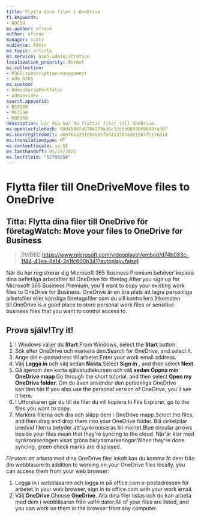 ```yaml
---
title: Flytta dina filer i OneDrive
f1.keywords:
- NOCSH
ms.author: efrene
author: efrene
manager: scotv
audience: Admin
ms.topic: article
ms.service: o365-administration
localization_priority: Normal
ms.collection:
- M365-subscription-management
- Adm_O365
ms.custom:
- AdminSurgePortfolio
- adminvideo
search.appverid:
- BCS160
- MET150
- MOE150
description: Lär dig hur du flyttar filer till OneDrive.
ms.openlocfilehash: 68d4b08fa0704279a36c32c8b6688009b08fa50f
ms.sourcegitcommit: a05f61a291eb4595fa9313757a3815b7f217681d
ms.translationtype: MT
ms.contentlocale: sv-SE
ms.lasthandoff: 05/29/2021
ms.locfileid: "52706256"
---
```

# <a name="move-files-to-onedrive"></a><span data-ttu-id="40768-103">Flytta filer till OneDrive</span><span class="sxs-lookup"><span data-stu-id="40768-103">Move files to OneDrive</span></span>

## <a name="watch-move-your-files-to-onedrive-for-business"></a><span data-ttu-id="40768-104">Titta: Flytta dina filer till OneDrive för företag</span><span class="sxs-lookup"><span data-stu-id="40768-104">Watch: Move your files to OneDrive for Business</span></span>

> [!VIDEO https://www.microsoft.com/videoplayer/embed/d74b083c-1f44-43ea-8a14-2e1fc600b341?autoplay=false]

<span data-ttu-id="40768-105">När du har registrerar dig Microsoft 365 Business Premium behöver&#39;kopiera dina befintliga arbetsfiler till OneDrive för företag.</span><span class="sxs-lookup"><span data-stu-id="40768-105">After you sign up for Microsoft 365 Business Premium, you&#39;ll want to copy your existing work files to OneDrive for Business.</span></span> <span data-ttu-id="40768-106">OneDrive är en bra plats att lagra personliga arbetsfiler eller känsliga företagsfiler som du vill kontrollera åtkomsten till.</span><span class="sxs-lookup"><span data-stu-id="40768-106">OneDrive is a good place to store personal work files or sensitive business files that you want to control access to.</span></span>

## <a name="try-it"></a><span data-ttu-id="40768-107">Prova själv!</span><span class="sxs-lookup"><span data-stu-id="40768-107">Try it!</span></span>

1. <span data-ttu-id="40768-108">I Windows väljer du **Start.**</span><span class="sxs-lookup"><span data-stu-id="40768-108">From Windows, select the  **Start** button.</span></span>
2. <span data-ttu-id="40768-109">Sök efter OneDrive och markera den.</span><span class="sxs-lookup"><span data-stu-id="40768-109">Search for OneDrive, and select it.</span></span>
3. <span data-ttu-id="40768-110">Ange din e-postadress till arbetet.</span><span class="sxs-lookup"><span data-stu-id="40768-110">Enter your work email address.</span></span>
4. <span data-ttu-id="40768-111">Välj **Logga in** och välj sedan **Nästa.**</span><span class="sxs-lookup"><span data-stu-id="40768-111">Select  **Sign in** , and then select  **Next**.</span></span>
5. <span data-ttu-id="40768-112">Gå igenom den korta självstudiekursen och välj **sedan Öppna min OneDrive mapp**.</span><span class="sxs-lookup"><span data-stu-id="40768-112">Go through the short tutorial, and then select  **Open my OneDrive folder**.</span></span> <span data-ttu-id="40768-113">Om du även använder den personliga OneDrive kan&#39;den här.</span><span class="sxs-lookup"><span data-stu-id="40768-113">If you also use the personal version of OneDrive, you&#39;ll see it here.</span></span>
6. <span data-ttu-id="40768-114">I Utforskaren går du till de filer du vill kopiera.</span><span class="sxs-lookup"><span data-stu-id="40768-114">In File Explorer, go to the files you want to copy.</span></span>
7. <span data-ttu-id="40768-115">Markera filerna och dra och släpp dem i OneDrive mapp.</span><span class="sxs-lookup"><span data-stu-id="40768-115">Select the files, and then drag and drop them into your OneDrive folder.</span></span> <span data-ttu-id="40768-116">Blå cirkelpilar bredvid filerna betyder att&#39;synkroniseras till molnet.</span><span class="sxs-lookup"><span data-stu-id="40768-116">Blue circular arrows beside your files mean that they&#39;re syncing to the cloud.</span></span> <span data-ttu-id="40768-117">När&#39;är klar med synkroniseringen visas gröna bkryssmarkeringar.</span><span class="sxs-lookup"><span data-stu-id="40768-117">When they&#39;re done syncing, green check marks are displayed.</span></span>

<span data-ttu-id="40768-118">Förutom att arbeta med dina OneDrive filer lokalt kan du komma åt dem från din webbläsare:</span><span class="sxs-lookup"><span data-stu-id="40768-118">In addition to working on your OneDrive files locally, you can access them from your web browser:</span></span>

1. <span data-ttu-id="40768-119">Logga in i webbläsaren och logga in på office.com e-postadressen för arbetet.</span><span class="sxs-lookup"><span data-stu-id="40768-119">In your web browser, sign in to office.com with your work email.</span></span>
2. <span data-ttu-id="40768-120">Välj **OneDrive**.</span><span class="sxs-lookup"><span data-stu-id="40768-120">Choose  **OneDrive**.</span></span> <span data-ttu-id="40768-121">Alla dina filer listas och du kan arbeta med dem i webbläsaren från valfri dator.</span><span class="sxs-lookup"><span data-stu-id="40768-121">All of your files are listed, and you can work on them in the browser from any computer.</span></span>